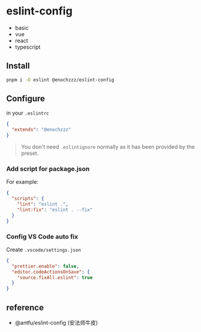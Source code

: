 # eslint-config

- basic
- vue
- react
- typescript

## Install

```bash
pnpm i -D eslint @enochzzz/eslint-config
```

## Configure

in your `.eslintrc`

```json
{
  "extends": "@enochzzz"
}
```

> You don't need `.eslintignore` normally as it has been provided by the preset.

### Add script for package.json

For example:

```json
{
  "scripts": {
    "lint": "eslint .",
    "lint:fix": "eslint . --fix"
  }
}
```

### Config VS Code auto fix

Create `.vscode/settings.json`

```json
{
  "prettier.enable": false,
  "editor.codeActionsOnSave": {
    "source.fixAll.eslint": true
  }
}
```


## reference

- @antfu/eslint-config (安法师牛皮)
